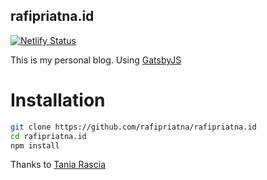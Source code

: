 ## rafipriatna.id

[![Netlify Status](https://api.netlify.com/api/v1/badges/1b3612fe-d113-42c8-975e-fdcdba1b606e/deploy-status)](https://app.netlify.com/sites/rafipriatna/deploys)

This is my personal blog.
Using [GatsbyJS](https://gatsbyjs.org)

# Installation

```bash
git clone https://github.com/rafipriatna/rafipriatna.id
cd rafipriatna.id
npm install
```

Thanks to [Tania Rascia](https://github.com/taniarascia/taniarascia.com)